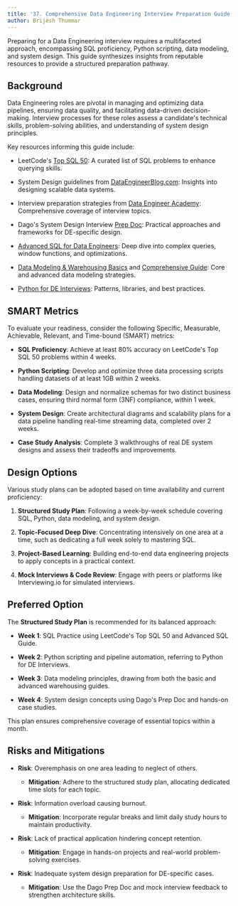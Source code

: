 ```yaml
---
title: '37. Comprehensive Data Engineering Interview Preparation Guide'\
author: Brijesh Thummar
---
```


Preparing for a Data Engineering interview requires a multifaceted approach, encompassing SQL proficiency, Python scripting, data modeling, and system design. This guide synthesizes insights from reputable resources to provide a structured preparation pathway.

Background
----------

Data Engineering roles are pivotal in managing and optimizing data pipelines, ensuring data quality, and facilitating data-driven decision-making. Interview processes for these roles assess a candidate's technical skills, problem-solving abilities, and understanding of system design principles.

Key resources informing this guide include:

- LeetCode's [Top SQL 50](https://leetcode.com/studyplan/top-sql-50/): A curated list of SQL problems to enhance querying skills.

- System Design guidelines from [DataEngineerBlog.com](https://dataengineerblog.com/system-design-for-data-engineers/): Insights into designing scalable data systems.

- Interview preparation strategies from [Data Engineer Academy](https://dataengineeracademy.com/module/complete-guide-to-data-engineer-interview-prep/): Comprehensive coverage of interview topics.

- Dago's System Design Interview [Prep Doc](https://docs.google.com/document/d/1pxmUuA4ulAcuQKuo4Xjk5ITyu0bb1RfjxqFrF3DW5Es/edit): Practical approaches and frameworks for DE-specific design.

- [Advanced SQL for Data Engineers](https://github.com/user-attachments/files/19792703/SQL_for_Data_Engineers_Advanced.pdf): Deep dive into complex queries, window functions, and optimizations.

- [Data Modeling & Warehousing Basics](https://github.com/user-attachments/files/19788533/Data_Modeling_Data_Warehousing_Guidelines_Basic.pdf) and [Comprehensive Guide](https://github.com/user-attachments/files/19788538/Data_Modeling_Data_Warehousing_Guidelines_Advanced.pdf): Core and advanced data modeling strategies.

- [Python for DE Interviews](https://github.com/user-attachments/files/19789320/Python_for_DE_Interviews.pdf): Patterns, libraries, and best practices.

SMART Metrics
-------------

To evaluate your readiness, consider the following Specific, Measurable, Achievable, Relevant, and Time-bound (SMART) metrics:

- **SQL Proficiency**: Achieve at least 80% accuracy on LeetCode's Top SQL 50 problems within 4 weeks.

- **Python Scripting**: Develop and optimize three data processing scripts handling datasets of at least 1GB within 2 weeks.

- **Data Modeling**: Design and normalize schemas for two distinct business cases, ensuring third normal form (3NF) compliance, within 1 week.

- **System Design**: Create architectural diagrams and scalability plans for a data pipeline handling real-time streaming data, completed over 2 weeks.

- **Case Study Analysis**: Complete 3 walkthroughs of real DE system designs and assess their tradeoffs and improvements.

Design Options
--------------

Various study plans can be adopted based on time availability and current proficiency:

1. **Structured Study Plan**: Following a week-by-week schedule covering SQL, Python, data modeling, and system design.

2. **Topic-Focused Deep Dive**: Concentrating intensively on one area at a time, such as dedicating a full week solely to mastering SQL.

3. **Project-Based Learning**: Building end-to-end data engineering projects to apply concepts in a practical context.

4. **Mock Interviews & Code Review**: Engage with peers or platforms like Interviewing.io for simulated interviews.

Preferred Option
----------------

The **Structured Study Plan** is recommended for its balanced approach:

- **Week 1**: SQL Practice using LeetCode's Top SQL 50 and Advanced SQL Guide.

- **Week 2**: Python scripting and pipeline automation, referring to Python for DE Interviews.

- **Week 3**: Data modeling principles, drawing from both the basic and advanced warehousing guides.

- **Week 4**: System design concepts using Dago's Prep Doc and hands-on case studies.

This plan ensures comprehensive coverage of essential topics within a month.

Risks and Mitigations
---------------------

- **Risk**: Overemphasis on one area leading to neglect of others.

  - **Mitigation**: Adhere to the structured study plan, allocating dedicated time slots for each topic.

- **Risk**: Information overload causing burnout.

  - **Mitigation**: Incorporate regular breaks and limit daily study hours to maintain productivity.

- **Risk**: Lack of practical application hindering concept retention.

  - **Mitigation**: Engage in hands-on projects and real-world problem-solving exercises.

- **Risk**: Inadequate system design preparation for DE-specific cases.

  - **Mitigation**: Use the Dago Prep Doc and mock interview feedback to strengthen architecture skills.
